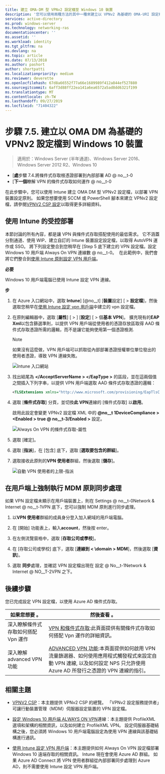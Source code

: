 ```yaml
---
title: 建立 OMA-DM 型 VPNv2 設定檔至 Windows 10 裝置
description: '您可以使用兩種方法的其中一種來建立以 VPNv2 為基礎的 OMA-URI 設定檔。 '
services: active-directory
ms.prod: windows-server
ms.technology: networking-ras
documentationcenter: ''
ms.assetid: ''
ms.workload: identity
ms.tgt_pltfrm: na
ms.devlang: na
ms.topic: article
ms.date: 07/13/2018
ms.author: pashort
author: shortpatti
ms.localizationpriority: medium
ms.reviewer: deverette
ms.openlocfilehash: 67d8a66552f77a66e1689989f412a844ef527880
ms.sourcegitcommit: 6aff3d88ff22ea141a6ea6572a5ad8dd6321f199
ms.translationtype: MT
ms.contentlocale: zh-TW
ms.lasthandoff: 09/27/2019
ms.locfileid: "71404322"
---
```

# <a name="step-75-create-oma-dm-based-vpnv2-profiles-to-windows-10-devices"></a>步驟 7.5. 建立以 OMA DM 為基礎的 VPNv2 設定檔到 Windows 10 裝置

>適用於：Windows Server (半年通道)、Windows Server 2016、Windows Server 2012 R2、Windows 10

- [**處**步驟 7.4.將條件式存取根憑證部署到內部部署 AD @ no__t-0
- [**下一個**瞭解 VPN 的條件式存取如何運作 @ no__t-0

在此步驟中，您可以使用 Intune 建立 OMA DM 型 VPNv2 設定檔，以部署 VPN 裝置設定原則。 如果您想要使用 SCCM 或 PowerShell 腳本來建立 VPNv2 設定檔，請參閱[VPNV2 CSP 設定](https://docs.microsoft.com/windows/client-management/mdm/vpnv2-csp)以取得更多詳細資料。 

## <a name="managed-deployment-using-intune"></a>使用 Intune 的受控部署

本節討論的所有內容，都是讓 VPN 與條件式存取搭配使用的最低需求。 它不涵蓋分割通道、使用 WIP、建立自訂的 Intune 裝置設定設定檔，以取得 AutoVPN 運作或 SSO。 將下列設定整合到您稍早在 [Step 5 底下建立的 VPN 設定檔。設定 Windows 10 用戶端 Always On VPN 連線數 @ no__t-0。  在此範例中，我們會將它們整合到[使用 Intune 原則設定 VPN 用戶端](always-on-vpn/deploy/vpn-deploy-client-vpn-connections.md#configure-the-vpn-client-by-using-intune)。 

**必要**

Windows 10 用戶端電腦已使用 Intune 設定 VPN 連線。   


**步**

1. 在 Azure 入口網站中，選取  **Intune**] [@no__t] [**裝置**設定] [ > **設定檔**]，然後選取您稍早在[使用 Intune 設定 vpn 用戶端](always-on-vpn/deploy/vpn-deploy-client-vpn-connections.md#configure-the-vpn-client-by-using-intune)中建立的 vpn 設定檔。
    
2. 在原則編輯器中，選取 [**屬性**] [ > ] [**設定**] [ >  個**基本 VPN**]。 擴充現有的**EAP Xml**以包含篩選準則，以提供 VPN 用戶端從使用者的憑證存放區取得 AAD 條件式存取憑證所需的邏輯，而不是讓它能夠使用第一個憑證檢測.

    >[!NOTE]
    >如果沒有這麼做，VPN 用戶端可以抓取從內部部署憑證授權單位單位發出的使用者憑證，導致 VPN 連線失敗。

    ![Intune 入口網站](../../media/Always-On-Vpn/intune-eap-xml.png)

3. 找出結尾為 **\</AcceptServerName > \</EapType >** 的區段，並在這兩個值之間插入下列字串，以提供 VPN 用戶端選取 AAD 條件式存取憑證的邏輯：

    ```XML
    <TLSExtensions xmlns="http://www.microsoft.com/provisioning/EapTlsConnectionPropertiesV2"><FilteringInfo xmlns="http://www.microsoft.com/provisioning/EapTlsConnectionPropertiesV3"><EKUMapping><EKUMap><EKUName>AAD Conditional Access</EKUName><EKUOID>1.3.6.1.4.1.311.87</EKUOID></EKUMap></EKUMapping><ClientAuthEKUList Enabled="true"><EKUMapInList><EKUName>AAD Conditional Access</EKUName></EKUMapInList></ClientAuthEKUList></FilteringInfo></TLSExtensions>
    ```

4. 選取 [**條件式存取**] 分頁，並切換**此 VPN**連線的 [條件式存取] 以**啟用**。
   
   啟用此設定會變更 VPNv2 設定檔 XML 中的 **@no__t 1DeviceCompliance > \<Enabled > true @ no__t-3/Enabled >** 設定。

    ![Always On VPN 的條件式存取-屬性](../../media/Always-On-Vpn/vpn-conditional-access-azure-ad.png)

5. 選取 [確定]。

6. 選取 [**指派**]，在 [包含] 底下，選取 [**選取要包含的群組**]。

7. 選取接收此原則的**VPN 使用者**群組，然後選取 [**儲存**]。

    ![自動 VPN 使用者的上限-指派](../../media/Always-On-Vpn/cap-for-auto-vpn-users-assignments.png)

## <a name="force-mdm-policy-sync-on-the-client"></a>在用戶端上強制執行 MDM 原則同步處理

如果 VPN 設定檔未顯示在用戶端裝置上，則在 Settings @ no__t-0Network & Internet @ no__t-1VPN 底下，您可以強制 MDM 原則進行同步處理。

1. 以**VPN 使用者**群組的成員身分登入加入網域的用戶端電腦。

2. 在 [開始] 功能表上，輸入**account**，然後按 enter。

3. 在左側流覽窗格中，選取 [**存取公司或學校**]。

4. 在 [存取公司或學校] 底下，選取 [**連線到 < \domain > MDM**]，然後選取 [**資訊**]。

5. 選取 **同步**處理，並確認 VPN 設定檔出現在 設定 @ No__t-1Network & Internet @ NO__T-2VPN 之下。


## <a name="next-steps"></a>後續步驟

您已完成設定 VPN 設定檔，以使用 Azure AD 條件式存取。 

|如果您想要 。  |然後查看 。  |
|---------|---------|
|深入瞭解條件式存取如何搭配 Vpn 運作  |[VPN 和條件式存取](https://docs.microsoft.com/windows/access-protection/vpn/vpn-conditional-access):此頁面提供有關條件式存取如何搭配 Vpn 運作的詳細資訊。      |
|深入瞭解 advanced VPN 功能  |[ADVANCED VPN 功能](always-on-vpn/deploy/always-on-vpn-adv-options.md#advanced-vpn-features):本頁面提供如何啟用 VPN 流量篩選器、如何使用應用程式觸發程式來設定自動 VPN 連線, 以及如何設定 NPS 只允許使用 Azure AD 所發行之憑證的 VPN 連線的指引。        |


## <a name="related-topics"></a>相關主題

- [VPNV2 CSP](https://msdn.microsoft.com/windows/hardware/commercialize/customize/mdm/vpnv2-csp)：本主題提供 VPNv2 CSP 的總覽。 「VPNv2 設定服務提供者」可讓行動裝置管理（MDM）伺服器設定裝置的 VPN 設定檔。

- [設定 Windows 10 用戶端 ALWAYS ON VPN](https://docs.microsoft.com/windows-server/remote/remote-access/vpn/always-on-vpn/deploy/vpn-deploy-client-vpn-connections)連線：本主題提供 ProfileXML 選項和架構的相關資訊，以及如何建立 ProfileXML VPN。 設定伺服器基礎結構之後，您必須將 Windows 10 用戶端電腦設定為使用 VPN 連線與該基礎結構進行通訊。 

- [使用 Intune 設定 VPN 用戶端](https://docs.microsoft.com/windows-server/remote/remote-access/vpn/always-on-vpn/deploy/vpn-deploy-client-vpn-connections#configure-the-vpn-client-by-using-intune)：本主題提供如何 Always On VPN 設定檔部署 Windows 10 遠端存取的相關資訊。 Intune 現在會使用 Azure AD 群組。 如果 Azure AD Connect 將 VPN 使用者群組從內部部署同步處理到 Azure AD，則不需要使用 Intune 設定 VPN 用戶端。
